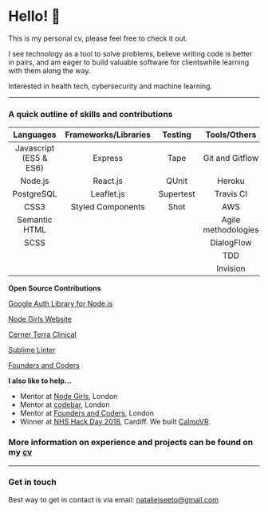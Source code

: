 # Hello! 👋
This is my personal cv, please feel free to check it out.

I see technology as a tool to solve problems, believe writing code is better in pairs, and am eager to build valuable software for clientswhile learning with them along the way.

Interested in health tech, cybersecurity and machine learning.

-------------------     ----------------------------
### A quick outline of skills and contributions


| Languages             | Frameworks/Libraries | Testing   | Tools/Others        |
|:---------------------:|:--------------------:|:---------:|:-------------------:|
| Javascript (ES5 & ES6)| Express              | Tape      | Git and Gitflow     | 
| Node.js               | React.js             | QUnit     | Heroku              |
| PostgreSQL            | Leaflet.js           | Supertest | Travis CI           |
| CSS3                  | Styled Components    | Shot      | AWS                 |
| Semantic HTML         |                      |           | Agile methodologies |
| SCSS                  |                      |           | DialogFlow          |
|                       |                      |           | TDD                 |
|                       |                      |           | Invision            |


**Open Source Contributions**

[Google Auth Library for Node.js](https://github.com/google/google-auth-library-nodejs/blob/master/CONTRIBUTORS)

[Node Girls Website](https://github.com/node-girls/node-girls-website/graphs/contributors)

[Cerner Terra Clinical](https://github.com/cerner/terra-clinical/blob/master/CONTRIBUTORS.md)

[Sublime Linter](https://github.com/SublimeLinter/SublimeLinter-flake8/graphs/contributors)

[Founders and Coders](https://github.com/foundersandcoders/ws-tdd-node-server/graphs/contributors)

   
**I also like to help...**
- Mentor at [Node Girls](http://nodegirls.io/), London
- Mentor at [codebar](https://codebar.io/coaches), London
- Mentor at [Founders and Coders](https://foundersandcoders.com/), London
- Winner at [NHS Hack Day 2018](http://nhshackday.com/), Cardiff. We built [CalmoVR](https://github.com/nhsd-calmo/calmo).

### More information on experience and projects can be found on my [cv](/assets/CV2018.pdf)
__________________

### Get in touch
Best way to get in contact is via email: nataliejseeto@gmail.com
